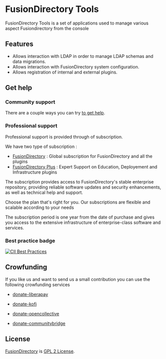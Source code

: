 # FusionDirectory Tools

FusionDirectory Tools is a set of applications used to manage various aspect Fusiondirectory from the console

## Features

* Allows interaction with LDAP in order to manage LDAP schemas and data migrations.
* Allows interaction with FusionDirectory system configuration.
* Allows registration of internal and external plugins.

## Get help

### Community support

There are a couple ways you can try [to get help][get help].

### Professional support

Professional support is provided through of subscription.

We have two type of subscription :

* [FusionDirectory][subscription-fusiondirectory] : Global subscription for FusionDirectory and all the plugins
* [FusionDirectory Plus][subscription-fusiondirectory-plus] : Expert Support on Education, Deployement and Infrastructure plugins

The subscription provides access to FusionDirectory's stable enterprise repository, providing reliable software updates and security enhancements,
as well as technical help and support.

Choose the plan that's right for you. Our subscriptions are flexible and scalable according to your needs

The subscription period is one year from the date of purchase and gives you access to the extensive infrastructure of enterprise-class software and services.

### Best practice badge

[![CII Best Practices](https://bestpractices.coreinfrastructure.org/projects/351/badge)](https://bestpractices.coreinfrastructure.org/projects/351)
  
## Crowfunding

If you like us and want to send us a small contribution you can use the following crowfunding services

* [donate-liberapay]

* [donate-kofi]

* [donate-opencollective]

* [donate-communitybridge]
  
## License

[FusionDirectory][FusionDirectory] is  [GPL 2 License](COPYING).

[FusionDirectory]: https://www.fusiondirectory.org/

[fusiondirectory-install]: https://fusiondirectory-user-manual.readthedocs.io/en/1.4/fusiondirectory/install/index.html

[get help]: https://www.fusiondirectory.org/en/communaute/

[subscription-fusiondirectory]: https://www.fusiondirectory.org/en/subscription-fusiondirectory/

[subscription-fusiondirectory-plus]: https://www.fusiondirectory.org/en/subscriptions-fusiondirectory-plus/

[register]: https://register.fusiondirectory.org

[donate-liberapay]: https://liberapay.com/fusiondirectory/donate

[donate-kofi]: https://ko-fi.com/fusiondirectory

[donate-opencollective]: https://opencollective.com/fusiondirectory

[donate-communitybridge]: https://funding.communitybridge.org/projects/fusiondirectory
